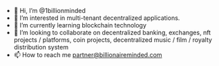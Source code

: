- 👋 Hi, I’m @1billionminded
- 👀 I’m interested in multi-tenant decentralized applications.
- 🌱 I’m currently learning blockchain technology
- 💞️ I’m looking to collaborate on decentralized banking, exchanges, nft projects / platforms, coin projects, decentralized music / film / royalty distribution system
- 📫 How to reach me partner@billionaireminded.com

<!---
1billionminded/1billionminded is a ✨ special ✨ repository because its `README.md` (this file) appears on your GitHub profile.
You can click the Preview link to take a look at your changes.
--->
